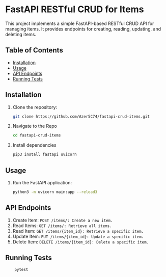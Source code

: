 # FastAPI RESTful CRUD for Items

This project implements a simple FastAPI-based RESTful CRUD API for managing items. It provides endpoints for creating, reading, updating, and deleting items.

## Table of Contents

- [Installation](#installation)
- [Usage](#usage)
- [API Endpoints](#api-endpoints)
- [Running Tests](#running-tests)

## Installation

1. Clone the repository:

   ```bash
   git clone https://github.com/Azer5C74/fastapi-crud-items.git
2. Navigate to the Repo
    ```bash
    cd fastapi-crud-items
3. Install dependencies
    ```bash
    pip3 install fastapi uvicorn

## Usage
1. Run the FastAPI application: 
    ```bash
   python3 -m uvicorn main:app --reload3
   
## API Endpoints
1. Create Item:
`POST /items/: Create a new item.`
2. Read Items:
`GET /items/: Retrieve all items.`
3. Read Item:
`GET /items/{item_id}: Retrieve a specific item.`
4. Update Item:
`PUT /items/{item_id}: Update a specific item.`
5. Delete Item:
`DELETE /items/{item_id}: Delete a specific item.`

## Running Tests
```bash
    pytest
```